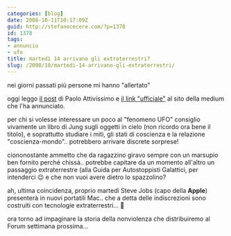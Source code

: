 ```yaml
---
categories: [blog]
date: 2008-10-11T10:17:09Z
guid: http://stefanocecere.com/?p=1378
id: 1378
tags:
- annuncio
- ufo
title: martedì 14 arrivano gli extraterrestri?
slug: /2008/10/martedi-14-arrivano-gli-extraterrestri/
---
```


nei giorni passati più persone mi hanno "allertato"

oggi leggo [il post](http://attivissimo.blogspot.com/2008/10/medium-annuncia-ufo-in-tv-per-il-14.html) di Paolo Attivissimo e [il link "ufficiale"](http://blossomgoodchild.com/) al sito della medium che l'ha annunciato.

per chi si volesse interessare un poco al "fenomeno UFO" consiglio vivamente un libro di Jung sugli oggetti in cielo (non ricordo ora bene il titolo), e soprattutto studiare i miti, gli stati di coscienza e la relazione "coscienza-mondo".. potrebbero arrivare discrete sorprese!

ciononostante ammetto che da ragazzino giravo sempre con un marsupio ben fornito perché chissà.. potrebbe capitare da un momento all'altro un passaggio extraterrestre (alla Guida per Autostoppisti Galattici, per intenderci 😉 e che non vuoi avere dietro lo spazzolino?

ah, ultima coincidenza, proprio martedì Steve Jobs (capo della **Apple**) presenterà in nuovi portatili Mac.. che a detta delle indiscrezioni sono costruiti con tecnologie extraterrestri… 🙂

ora torno ad impaginare la storia della nonviolenza che distribuiremo al Forum settimana prossima…